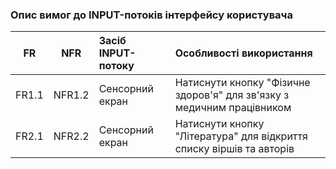 ### Опис вимог до INPUT-потоків інтерфейсу користувача
|FR|NFR|Засіб INPUT-потоку|Особливості використання|
|:-----:|:-----:|:-----|:-----|
|FR1.1|NFR1.2|Сенсорний екран|Натиснути кнопку "Фізичне здоров'я" для зв'язку з медичним працівником |
|FR2.1|NFR2.2|Сенсорний екран|Натиснути кнопку "Література" для відкриття списку віршів та авторів |

